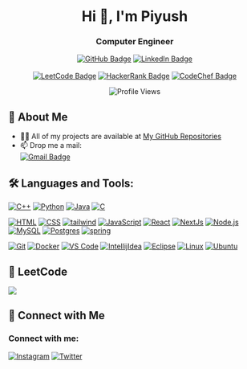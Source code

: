 <h1 align="center">Hi 👋, I'm Piyush</h1>
<h3 align="center">Computer Engineer</h3>

<p align="center">
  <a href="https://github.com/piyush-ghanghav" target="_blank"><img src="https://img.shields.io/github/followers/piyush-ghanghav?label=Follow&style=social" alt="GitHub Badge"></a>
  <a href="https://linkedin.com/in/piyush-ghanghav" target="_blank"><img src="https://img.shields.io/badge/-Piyush%20Ghanghav-blue?style=flat&logo=Linkedin&logoColor=white" alt="LinkedIn Badge"></a>
  <br>
  <br>
  <a href="https://leetcode.com/piyushghanghav" target="_blank"><img src="https://img.shields.io/badge/LeetCode-white?style=for-the-badge&logo=LeetCode&logoColor=#d16c06" alt="LeetCode Badge"></a>
  <a href="https://www.hackerrank.com/piyushghanghav" target="_blank"><img src="https://img.shields.io/badge/-Hackerrank-2EC866?style=for-the-badge&logo=HackerRank&logoColor=white" alt="HackerRank Badge"></a>
  <a href="https://www.codechef.com/users/piyushghanghav" target="_blank"><img src="https://img.shields.io/badge/CodeChef-%23964B00.svg?style=for-the-badge&logo=CodeChef&logoColor=white" alt="CodeChef Badge"></a>

</p>

<p align="center">
  <img src="https://komarev.com/ghpvc/?username=piyush-ghanghav&style=flat-square&color=blue" alt="Profile Views"/>
</p>

## 🌟 About Me
- 👨‍💻 All of my projects are available at [My GitHub Repositories](https://github.com/piyush-ghanghav?tab=repositories)
- 📫 Drop me a mail:  
  <a href="mailto:piyushghanghav@gmail.com" target="_blank">
      <img src="https://img.shields.io/badge/Gmail-D14836?style=for-the-badge&logo=gmail&logoColor=white" alt="Gmail Badge">
  </a>


## 🛠️ Languages and Tools:


<p align="left">
  <a href="https://github.com/piyush-ghanghav?tab=repositories&q=&type=&language=c%2B%2B&sort="><img src="https://skillicons.dev/icons?i=cpp" alt="C++" /></a>
  <a href="https://github.com/piyush-ghanghav?tab=repositories&q=&type=&language=python&sort="><img src="https://skillicons.dev/icons?i=python" alt="Python" /></a>
  <a href="https://github.com/piyush-ghanghav?tab=repositories&q=&type=&language=java&sort="><img src="https://skillicons.dev/icons?i=java" alt="Java" /></a>
  <a href="https://github.com/piyush-ghanghav?tab=repositories"><img src="https://skillicons.dev/icons?i=c" alt="C" /></a>
</p>
<p align="left">
  <a href="https://github.com/piyush-ghanghav?tab=repositories"><img src="https://skillicons.dev/icons?i=html" alt="HTML" /></a>
  <a href="https://github.com/piyush-ghanghav?tab=repositories&q=&type=&language=css&sort="><img src="https://skillicons.dev/icons?i=css" alt="CSS" /></a>
  <a href="https://github.com/piyush-ghanghav?tab=repositories"><img src="https://skillicons.dev/icons?i=tailwind" alt="tailwind" /></a>
  <a href="https://github.com/piyush-ghanghav?tab=repositories&q=&type=&language=javascript&sort="><img src="https://skillicons.dev/icons?i=js" alt="JavaScript" /></a>
  <a href="https://github.com/piyush-ghanghav/FullStack-MERN-Blog"><img src="https://skillicons.dev/icons?i=react" alt="React" /></a>
  <a href="https://github.com/piyush-ghanghav?tab=repositories"><img src="https://skillicons.dev/icons?i=nextjs" alt="NextJs" /></a>
  <a href="https://github.com/piyush-ghanghav?tab=repositories"><img src="https://skillicons.dev/icons?i=nodejs" alt="Node.js" /></a>
<!--   <a href="https://github.com/piyush-ghanghav?tab=repositories"><img src="https://skillicons.dev/icons?i=npm" alt="npm" /></a> -->
  <a href="https://github.com/piyush-ghanghav/DBMS-Assignment"><img src="https://skillicons.dev/icons?i=mysql" alt="MySQL" /></a>
  <a href="https://github.com/piyush-ghanghav?tab=repositories"><img src="https://skillicons.dev/icons?i=postgres" alt="Postgres" /></a>
  <a href="https://github.com/piyush-ghanghav/dev.java.SpringBoot"><img src="https://skillicons.dev/icons?i=spring" alt="spring" /></a>
</p>
<p align="left">
  <a href="https://github.com/piyush-ghanghav?tab=repositories"><img src="https://skillicons.dev/icons?i=git" alt="Git" /></a>
  <a href="https://github.com/piyush-ghanghav?tab=repositories"><img src="https://skillicons.dev/icons?i=docker" alt="Docker" /></a>
  <a href="https://github.com/piyush-ghanghav?tab=repositories"><img src="https://skillicons.dev/icons?i=vscode" alt="VS Code" /></a>
  <a href="https://github.com/piyush-ghanghav?tab=repositories"><img src="https://skillicons.dev/icons?i=idea" alt="IntellijIdea" /></a>
  <a href="https://github.com/piyush-ghanghav?tab=repositories"><img src="https://skillicons.dev/icons?i=eclipse" alt="Eclipse" /></a>
  <a href="https://github.com/piyush-ghanghav?tab=repositories"><img src="https://skillicons.dev/icons?i=linux" alt="Linux" /></a>
  <a href="https://github.com/piyush-ghanghav?tab=repositories"><img src="https://skillicons.dev/icons?i=ubuntu" alt="Ubuntu" /></a>
</p>




## 🧩 LeetCode
![](https://leetcard.jacoblin.cool/piyushghanghav?theme=light,unicorn)
<!--
## 🚀 Projects
- [Full-Stack MERN Blog](https://github.com/piyush-ghanghav/Full-Stack-MERN-Blog): A blog project application using Node.js, Express, React, and MongoDB.
- [JavaScript Skills Sprint](https://github.com/piyush-ghanghav/30-day-js-challenge): A series of JavaScript tasks and exercises to enhance the skills.
## 📈 GitHub Stats

<p align="center">
  <img src="https://github-readme-stats.vercel.app/api?username=piyush-ghanghav&show_icons=true&theme=radical" alt="GitHub Stats"/>
  <br>
  This displays my overall GitHub statistics including total commits, contributions, and more.
</p>

<p align="center">
  <img src="https://github-readme-streak-stats.herokuapp.com/?user=piyush-ghanghav&theme=radical" alt="GitHub Streak"/>
  <br>
  This shows my current GitHub streak, indicating how many consecutive days I've contributed to GitHub.
</p>

<p align="center">
  <img src="https://github-readme-stats.vercel.app/api/top-langs/?username=piyush-ghanghav&layout=compact&theme=radical" alt="Top Languages"/>
  <br>
  This highlights the programming languages I've used most frequently in my repositories.
</p>
-->


## 🔗 Connect with Me
<h3 align="left">Connect with me:</h3>

<p align="left">
  <a href="https://instagram.com/piyush.10_" target = "_blank"><img src="https://skillicons.dev/icons?i=instagram" alt="Instagram" /></a>
  <a href="https://twitter.com/piyushghanghav1" target = "_blank"><img src="https://skillicons.dev/icons?i=twitter" alt="Twitter" /></a>
<!--   <a href="https://x.com/piyushghanghav1" target="_blank">
    <img src="https://img.shields.io/badge/X-%23000000.svg?style=for-the-badge&logo=X&logoColor=white" alt="X Badge">
</a>
 -->
</p>

